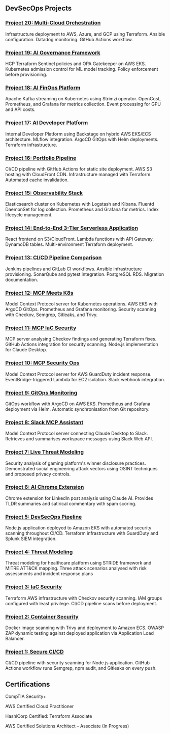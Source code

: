 ## DevSecOps Projects

### [Project 20: Multi-Cloud Orchestration](https://github.com/nfroze/Project-20-Multi-Cloud-Orchestration)
Infrastructure deployment to AWS, Azure, and GCP using Terraform. Ansible configuration. Datadog monitoring. GitHub Actions workflow.

### [Project 19: AI Governance Framework](https://github.com/nfroze/Project-19-AI-Governance-Framework)
HCP Terraform Sentinel policies and OPA Gatekeeper on AWS EKS. Kubernetes admission control for ML model tracking. Policy enforcement before provisioning.

### [Project 18: AI FinOps Platform](https://github.com/nfroze/Project-18-AI-FinOps-Platform)
Apache Kafka streaming on Kubernetes using Strimzi operator. OpenCost, Prometheus, and Grafana for metrics collection. Event processing for GPU and API costs.

### [Project 17: AI Developer Platform](https://github.com/nfroze/Project-17-AI-Developer-Platform)
Internal Developer Platform using Backstage on hybrid AWS EKS/ECS architecture. MLflow integration. ArgoCD GitOps with Helm deployments. Terraform infrastructure.

### [Project 16: Portfolio Pipeline](https://github.com/nfroze/Project-16-Portfolio-Pipeline)
CI/CD pipeline with GitHub Actions for static site deployment. AWS S3 hosting with CloudFront CDN. Infrastructure managed with Terraform. Automated cache invalidation.

### [Project 15: Observability Stack](https://github.com/nfroze/Project-15-Observability-Stack)
Elasticsearch cluster on Kubernetes with Logstash and Kibana. Fluentd DaemonSet for log collection. Prometheus and Grafana for metrics. Index lifecycle management.

### [Project 14: End-to-End 3-Tier Serverless Application](https://github.com/nfroze/Project-14-3-Tier-Serverless-Application)
React frontend on S3/CloudFront. Lambda functions with API Gateway. DynamoDB tables. Multi-environment Terraform deployment.

### [Project 13: CI/CD Pipeline Comparison](https://github.com/nfroze/Project-13-CI-CD-Pipeline-Comparison)
Jenkins pipelines and GitLab CI workflows. Ansible infrastructure provisioning. SonarQube and pytest integration. PostgreSQL RDS. Migration documentation.

### [Project 12: MCP Meets K8s](https://github.com/nfroze/Project-12-MCP-Meets-K8s)
Model Context Protocol server for Kubernetes operations. AWS EKS with ArgoCD GitOps. Prometheus and Grafana monitoring. Security scanning with Checkov, Semgrep, Gitleaks, and Trivy.

### [Project 11: MCP IaC Security](https://github.com/nfroze/Project-11-MCP-IaC-Security)
MCP server analysing Checkov findings and generating Terraform fixes. GitHub Actions integration for security scanning. Node.js implementation for Claude Desktop.

### [Project 10: MCP Security Ops](https://github.com/nfroze/Project-10-MCP-Security-Ops)
Model Context Protocol server for AWS GuardDuty incident response. EventBridge-triggered Lambda for EC2 isolation. Slack webhook integration.

### [Project 9: GitOps Monitoring](https://github.com/nfroze/Project-9-GitOps-ArgoCD-Monitoring)
GitOps workflow with ArgoCD on AWS EKS. Prometheus and Grafana deployment via Helm. Automatic synchronisation from Git repository.

### [Project 8: Slack MCP Assistant](https://github.com/nfroze/Project-8-Slack-MCP-Assistant)
Model Context Protocol server connecting Claude Desktop to Slack. Retrieves and summarises workspace messages using Slack Web API.

### [Project 7: Live Threat Modeling](https://github.com/nfroze/Project-7-Live-Threat-Modeling)
Security analysis of gaming platform's winner disclosure practices. Demonstrated social engineering attack vectors using OSINT techniques and proposed privacy controls.

### [Project 6: AI Chrome Extension](https://github.com/nfroze/Project-6-AI-Chrome-Extension)
Chrome extension for LinkedIn post analysis using Claude AI. Provides TLDR summaries and satirical commentary with spam scoring.

### [Project 5: DevSecOps Pipeline](https://github.com/nfroze/Project-5-DevSecOps-Pipeline)
Node.js application deployed to Amazon EKS with automated security scanning throughout CI/CD. Terraform infrastructure with GuardDuty and Splunk SIEM integration.

### [Project 4: Threat Modeling](https://github.com/nfroze/Project-4-Threat-Modeling)
Threat modeling for healthcare platform using STRIDE framework and MITRE ATT&CK mapping. Three attack scenarios analysed with risk assessments and incident response plans

### [Project 3: IaC Security](https://github.com/nfroze/Project-3-IaC-Security)
Terraform AWS infrastructure with Checkov security scanning. IAM groups configured with least privilege. CI/CD pipeline scans before deployment.

### [Project 2: Container Security](https://github.com/nfroze/Project-2-Container-Security)
Docker image scanning with Trivy and deployment to Amazon ECS. OWASP ZAP dynamic testing against deployed application via Application Load Balancer.

### [Project 1: Secure CI/CD](https://github.com/nfroze/Project-1-Secure-CI-CD)
CI/CD pipeline with security scanning for Node.js application. GitHub Actions workflow runs Semgrep, npm audit, and Gitleaks on every push.

## Certifications

CompTIA Security+

AWS Certified Cloud Practitioner

HashiCorp Certified: Terraform Associate

AWS Certified Solutions Architect – Associate (In Progress)